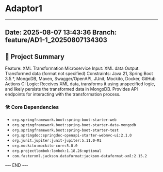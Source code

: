 # Adaptor1

---
**Date:** 2025-08-07 13:43:36
**Branch:** feature/AD1-1_20250807134303
---

## 📝 Project Summary

Feature: XML Transformation Microservice
Input: XML data
Output: Transformed data (format not specified)
Constraints: Java 21, Spring Boot 3.5.*, MongoDB, Maven, Swagger/OpenAPI, JUnit, Mockito, Docker, GitHub Actions CI
Logic:  Receives XML data, transforms it using unspecified logic, and likely persists the transformed data in MongoDB.  Provides API endpoints for interacting with the transformation process.

### 🛠️ Core Dependencies

- `org.springframework.boot:spring-boot-starter-web`
- `org.springframework.boot:spring-boot-starter-data-mongodb`
- `org.springframework.boot:spring-boot-starter-test`
- `org.springdoc:springdoc-openapi-starter-webmvc-ui:2.1.0`
- `org.junit.jupiter:junit-jupiter:5.11.0-M1`
- `org.mockito:mockito-core:5.0.0`
- `org.projectlombok:lombok:1.18.26:optional`
- `com.fasterxml.jackson.dataformat:jackson-dataformat-xml:2.15.2`

--- END ---
